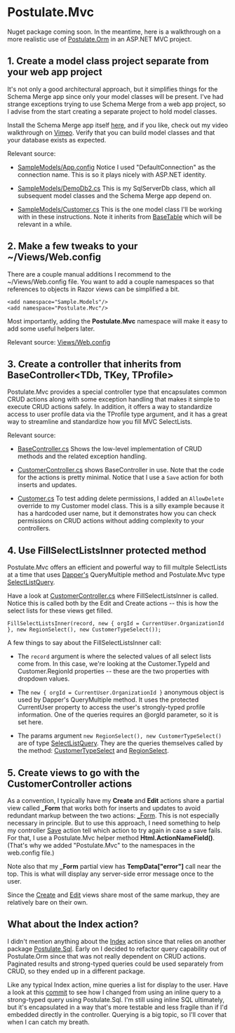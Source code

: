 # Postulate.Mvc

Nuget package coming soon. In the meantime, here is a walkthrough on a more realistic use of [Postulate.Orm](https://github.com/adamosoftware/Postulate.Orm) in an ASP.NET MVC project.

## 1. Create a model class project separate from your web app project

It's not only a good architectural approach, but it simplifies things for the Schema Merge app since only your model classes will be present. I've had strange exceptions trying to use Schema Merge from a web app project, so I advise from the start creating a separate project to hold model classes.

Install the Schema Merge app itself [here](https://github.com/adamosoftware/Postulate.Orm/releases), and if you like, check out my video walkthrough on [Vimeo](https://vimeo.com/219400011). Verify that you can build model classes and that your database exists as expected.

Relevant source:
- [SampleModels/App.config](https://github.com/adamosoftware/Postulate.Mvc/blob/master/SampleModels/App.config) Notice I used "DefaultConnection" as the connection name. This is so it plays nicely with ASP.NET identity.

- [SampleModels/DemoDb2.cs](https://github.com/adamosoftware/Postulate.Mvc/blob/master/SampleModels/DemoDb2.cs) This is my SqlServerDb class, which all subsequent model classes and the Schema Merge app depend on.

- [SampleModels/Customer.cs](https://github.com/adamosoftware/Postulate.Mvc/blob/master/SampleModels/Customer.cs) This is the one model class I'll be working with in these instructions. Note it inherits from [BaseTable](https://github.com/adamosoftware/Postulate.Mvc/blob/master/SampleModels/BaseTable.cs) which will be relevant in a while.

## 2. Make a few tweaks to your ~/Views/Web.config

There are a couple manual additions I recommend to the ~/Views/Web.config file. You want to add a couple namespaces so that references to objects in Razor views can be simplified a bit.

    <add namespace="Sample.Models"/>
    <add namespace="Postulate.Mvc"/>

Most importantly, adding the **Postulate.Mvc** namespace will make it easy to add some useful helpers later.

Relevant source: [Views/Web.config](https://github.com/adamosoftware/Postulate.Mvc/blob/master/SampleWebApp/Views/Web.config)

## 3. Create a controller that inherits from BaseController&lt;TDb, TKey, TProfile&gt;

Postulate.Mvc provides a special controller type that encapsulates common CRUD actions along with some exception handling that makes it simple to execute CRUD actions safely. In addition, it offers a way to standardize access to user profile data via the TProfile type argument, and it has a great way to streamline and standardize how you fill MVC SelectLists.

Relevant source:
- [BaseController.cs](https://github.com/adamosoftware/Postulate.Mvc/blob/master/Postulate.Mvc/BaseController.cs) Shows the low-level implementation of CRUD methods and the related exception handling.

- [CustomerController.cs](https://github.com/adamosoftware/Postulate.Mvc/blob/master/SampleWebApp/Controllers/CustomerController.cs) shows BaseController in use. Note that the code for the actions is pretty minimal. Notice that I use a `Save` action for both inserts and updates.

- [Customer.cs](https://github.com/adamosoftware/Postulate.Mvc/blob/master/SampleModels/Customer.cs) To test adding delete permissions, I added an `AllowDelete` override to my Customer model class. This is a silly example because it has a hardcoded user name, but it demonstrates how you can check permissions on CRUD actions without adding complexity to your controllers.

## 4. Use FillSelectListsInner protected method

Postulate.Mvc offers an efficient and powerful way to fill multple SelectLists at a time that uses [Dapper's](https://github.com/StackExchange/Dapper) QueryMultiple method and Postulate.Mvc type [SelectListQuery](https://github.com/adamosoftware/Postulate.Mvc/blob/master/Postulate.Mvc/SelectListQuery.cs).

Have a look at [CustomerController.cs](https://github.com/adamosoftware/Postulate.Mvc/blob/master/SampleWebApp/Controllers/CustomerController.cs#L32) where FillSelectListsInner is called. Notice this is called both by the Edit and Create actions -- this is how the select lists for these views get filled.

    FillSelectListsInner(record, new { orgId = CurrentUser.OrganizationId }, new RegionSelect(), new CustomerTypeSelect());

A few things to say about the FillSelectListsInner call:

- The `record` argument is where the selected values of all select lists come from. In this case, we're looking at the Customer.TypeId and Customer.RegionId properties -- these are the two properties with dropdown values.

- The `new { orgId = CurrentUser.OrganizationId }` anonymous object is used by Dapper's QueryMultiple method. It uses the protected CurrentUser property to access the user's strongly-typed profile information. One of the queries requires an @orgId parameter, so it is set here.

- The params argument `new RegionSelect(), new CustomerTypeSelect()` are of type [SelectListQuery](https://github.com/adamosoftware/Postulate.Mvc/blob/master/Postulate.Mvc/SelectListQuery.cs). They are the queries themselves called by the method: [CustomerTypeSelect](https://github.com/adamosoftware/Postulate.Mvc/blob/master/SampleWebApp/SelectListQueries/CustomerTypeSelect.cs) and [RegionSelect](https://github.com/adamosoftware/Postulate.Mvc/blob/master/SampleWebApp/SelectListQueries/RegionSelect.cs).

## 5. Create views to go with the CustomerController actions

As a convention, I typically have my **Create** and **Edit** actions share a partial view called **\_Form** that works both for inserts and updates to avoid redundant markup between the two actions: [\_Form](https://github.com/adamosoftware/Postulate.Mvc/blob/master/SampleWebApp/Views/Customer/_Form.cshtml). This is not especially necessary in principle. But to use this approach, I need something to help my controller [Save](https://github.com/adamosoftware/Postulate.Mvc/blob/master/SampleWebApp/Controllers/CustomerController.cs#L32) action tell which action to try again in case a save fails. For that, I use a Postulate.Mvc helper method **Html.ActionNameField()**. (That's why we added "Postulate.Mvc" to the namespaces in the web.config file.)

Note also that my **\_Form** partial view has **TempData["error"]** call near the top. This is what will display any server-side error message once to the user.

Since the [Create](https://github.com/adamosoftware/Postulate.Mvc/blob/master/SampleWebApp/Views/Customer/Create.cshtml) and [Edit](https://github.com/adamosoftware/Postulate.Mvc/blob/master/SampleWebApp/Views/Customer/Edit.cshtml) views share most of the same markup, they are relatively bare on their own.

## What about the Index action?

I didn't mention anything about the [Index](https://github.com/adamosoftware/Postulate.Mvc/blob/master/SampleWebApp/Controllers/CustomerController.cs#L15) action since that relies on another package [Postulate.Sql](https://github.com/adamosoftware/Postulate.Sql). Early on I decided to refactor query capability out of Postulate.Orm since that was not really dependent on CRUD actions. Paginated results and strong-typed queries could be used separately from CRUD, so they ended up in a different package.

Like any typical Index action, mine queries a list for display to the user. Have a look at this [commit](https://github.com/adamosoftware/Postulate.Mvc/commit/1f42413adca245913f8bcaa740f021a724f9d52b#diff-1f2b93ccaf1211720155daf38c87c741) to see how I changed from using an inline query to a strong-typed query using Postulate.Sql. I'm still using inline SQL ultimately, but it's encapsulated in a way that's more testable and less fragile than if I'd embedded directly in the controller. Querying is a big topic, so I'll cover that when I can catch my breath.

